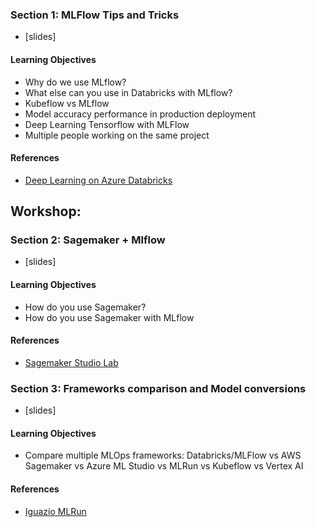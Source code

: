 ### Section 1:  MLFlow Tips and Tricks 
* [slides]

#### Learning Objectives

* Why do we use MLflow?
* What else can you use in Databricks with MLflow?
* Kubeflow vs MLflow
* Model accuracy performance in production deployment
* Deep Learning Tensorflow with MLFlow
* Multiple people working on the same project

#### References
* [Deep Learning on Azure Databricks](https://docs.microsoft.com/en-us/azure/databricks/applications/machine-learning/train-model/deep-learning)

## Workshop: 

### Section 2: Sagemaker + Mlflow  
* [slides]

#### Learning Objectives
* How do you use Sagemaker?
* How do you use Sagemaker with MLflow

#### References
* [Sagemaker Studio Lab](https://aws.amazon.com/sagemaker/studio-lab/)

### Section 3: Frameworks comparison and Model conversions 
* [slides]

#### Learning Objectives
* Compare multiple MLOps frameworks:  Databricks/MLFlow vs AWS Sagemaker vs Azure ML Studio vs MLRun vs Kubeflow vs Vertex AI

#### References

* [Iguazio MLRun](https://docs.google.com/presentation/d/1s3la0x7GJd2-8WSUXFRMb3UTjG-OVc4j/edit?usp=sharing&ouid=114367115509726512575&rtpof=true&sd=true)
